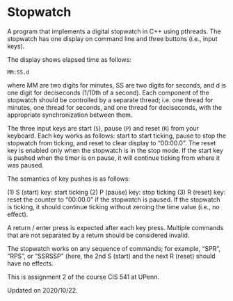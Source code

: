 
# Stopwatch

A program that implements a digital stopwatch in C++ using pthreads. The stopwatch has one display on command line and three buttons (i.e., input keys). 

The display shows elapsed time as follows:

    MM:SS.d

where MM are two digits for minutes, SS are two digits for seconds, and d is one digit for deciseconds (1/10th of a second). Each component of the stopwatch should be controlled by a separate thread; i.e. one thread for minutes, one thread for seconds, and one thread for deciseconds, with the appropriate synchronization between them. 

The three input keys are start (`S`), pause (`P`) and reset (`R`) from your keyboard. Each key works as follows: start to start ticking, pause to stop the stopwatch from ticking, and reset to clear display to “00:00.0”. The reset key is enabled only when the stopwatch is in the stop mode.  If the start key is pushed when the timer is on pause, it will continue ticking from where it was paused.

The semantics of key pushes is as follows:

(1) S (start) key: start ticking
(2) P (pause) key: stop ticking
(3) R (reset) key: reset the counter to “00:00.0” if the stopwatch is paused. If the stopwatch is ticking, it should continue ticking without zeroing the time value (i.e., no effect).

A return / enter press is expected after each key press. Multiple commands that are not separated by a return should be considered invalid.

The stopwatch works on any sequence of commands; for example, “SPR”, “RPS”, or “SSRSSP” (here, the 2nd S (start) and the next R (reset) should have no effects.

This is assignment 2 of the course CIS 541 at UPenn.

Updated on 2020/10/22.
